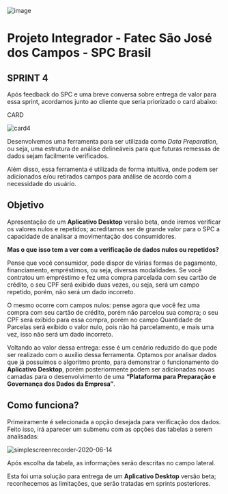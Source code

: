 ![image](https://user-images.githubusercontent.com/57918707/81295850-6e8c7d00-9047-11ea-98ea-f68549174851.png)


# Projeto Integrador - Fatec São José dos Campos - SPC Brasil

## SPRINT 4

Após feedback do SPC e uma breve conversa sobre entrega de valor para essa sprint, acordamos junto ao cliente que seria priorizado o card abaixo:


CARD

![card4](https://user-images.githubusercontent.com/55189046/84605938-da98a700-ae77-11ea-9cf7-70e28a4bbb14.jpeg)



Desenvolvemos uma ferramenta para ser utilizada como *_Data Preparation_*, ou seja, uma estrutura de análise delineáveis para que futuras remessas de dados sejam facilmente verificados.

Além disso, essa ferramenta é utilizada de forma intuitiva, onde podem ser adicionados e/ou retirados campos para análise de acordo com a necessidade do usuário. 

## Objetivo

Apresentação de um **Aplicativo Desktop** versão beta, onde iremos verificar os valores nulos e repetidos; acreditamos ser de grande valor para o SPC a capacidade de analisar a movimentação dos consumidores.

**Mas o que isso tem a ver com a verificação de dados nulos ou repetidos?**

Pense que você consumidor, pode dispor de várias formas de pagamento, financiamento, empréstimos, ou seja, diversas modalidades. Se você contratou um empréstimo e fez uma compra parcelada com seu cartão de crédito, o seu CPF será exibido duas vezes, ou seja, será um campo repetido, porém, não será um dado incorreto. 

O mesmo ocorre com campos nulos: pense agora que você fez uma compra com seu cartão de crédito, porém não parcelou sua compra; o seu CPF será exibido para essa compra, porém no campo Quantidade de Parcelas será exibido o valor nulo, pois não há parcelamento, e mais uma vez, isso não será um dado incorreto.

Voltando ao valor dessa entrega: esse é um cenário reduzido do que pode ser realizado com o auxílio dessa ferramenta. Optamos por analisar dados que já possuímos o algoritmo pronto, para demonstrar o funcionamento do **Aplicativo Desktop**, porém posteriormente podem ser adicionadas novas camadas para o desenvolvimento de uma **“Plataforma para Preparação e Governança dos Dados da Empresa”**.

## Como funciona?

Primeiramente é selecionada a opção desejada para verificação dos dados. Feito isso, irá aparecer um submenu com as opções das tabelas a serem analisadas:


![simplescreenrecorder-2020-06-14](https://user-images.githubusercontent.com/55189046/84605937-da001080-ae77-11ea-93aa-b476fe1aa4a4.gif)

Após escolha da tabela, as informações serão descritas no campo lateral.

Esta foi uma solução para entrega de um **Aplicativo Desktop** versão beta; reconhecemos as limitações, que serão tratadas em sprints posteriores.
